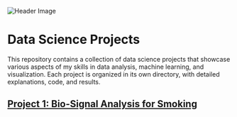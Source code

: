 ![Header Image](https://media.geeksforgeeks.org/wp-content/uploads/20240206103015/Data-Sciecne-Projects.webp)
# Data Science Projects
This repository contains a collection of data science projects that showcase various aspects of my skills in data analysis, machine learning, and visualization. Each project is organized in its own directory, with detailed explanations, code, and results.
## [Project 1: Bio-Signal Analysis for Smoking](https://github.com/Vivek-Harisree/Data-Science-Projects/tree/main/Bio-Signal%20Analysis%20for%20%20Smoking)
